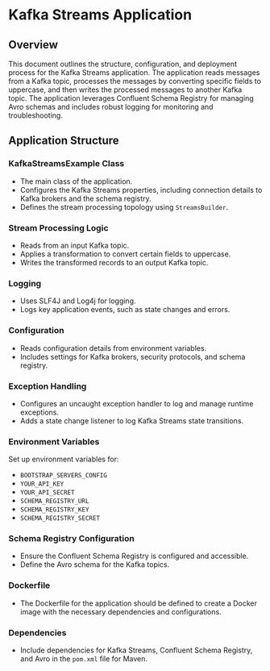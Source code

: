 # Kafka Streams Application

## Overview

This document outlines the structure, configuration, and deployment process for the Kafka Streams application. The application reads messages from a Kafka topic, processes the messages by converting specific fields to uppercase, and then writes the processed messages to another Kafka topic. The application leverages Confluent Schema Registry for managing Avro schemas and includes robust logging for monitoring and troubleshooting.

## Application Structure

### KafkaStreamsExample Class

- The main class of the application.
- Configures the Kafka Streams properties, including connection details to Kafka brokers and the schema registry.
- Defines the stream processing topology using `StreamsBuilder`.

### Stream Processing Logic

- Reads from an input Kafka topic.
- Applies a transformation to convert certain fields to uppercase.
- Writes the transformed records to an output Kafka topic.

### Logging

- Uses SLF4J and Log4j for logging.
- Logs key application events, such as state changes and errors.

### Configuration

- Reads configuration details from environment variables.
- Includes settings for Kafka brokers, security protocols, and schema registry.

### Exception Handling

- Configures an uncaught exception handler to log and manage runtime exceptions.
- Adds a state change listener to log Kafka Streams state transitions.

### Environment Variables

Set up environment variables for:
- `BOOTSTRAP_SERVERS_CONFIG`
- `YOUR_API_KEY`
- `YOUR_API_SECRET`
- `SCHEMA_REGISTRY_URL`
- `SCHEMA_REGISTRY_KEY`
- `SCHEMA_REGISTRY_SECRET`

### Schema Registry Configuration

- Ensure the Confluent Schema Registry is configured and accessible.
- Define the Avro schema for the Kafka topics.

### Dockerfile

- The Dockerfile for the application should be defined to create a Docker image with the necessary dependencies and configurations.

### Dependencies

- Include dependencies for Kafka Streams, Confluent Schema Registry, and Avro in the `pom.xml` file for Maven.
